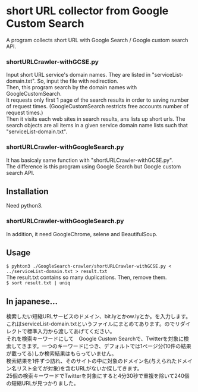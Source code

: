 # short URL collector from Google Custom Search
A program collects short URL with Google Search / Google custom search API.

### shortURLCrawler-withGCSE.py
Input short URL service's domain names. They are listed in "serviceList-domain.txt". So, input the file with redirection.  
Then, this program search by the domain names with GoogleCustomSearch.  
It requests only first 1 page of the search results in order to saving number of request times. (GoogleCustomSearch restricts free accounts  number of request times.)  
Then it visits each web sites in search results, ans lists up short urls. The search objects are all items in a given service domain name lists such that "serviceList-domain.txt". 

### shortURLCrawler-withGoogleSearch.py
It has basicaly same function with "shortURLCrawler-withGCSE.py".  
The difference is this program using Google Search but Google custom search API.  


## Installation
Need python3.  

### shortURLCrawler-withGoogleSearch.py
In addition, it need GoogleChrome, selene and BeautifulSoup. 


## Usage
`$ pyhton3 ./GoogleSearch-crawler/shortURLCrawler-withGCSE.py < ../serviceList-domain.txt > result.txt`  
The result.txt contains so many duplications. Then, remove them.  
`$ sort result.txt | uniq`  

## In japanese... 
  
検索したい短縮URLサービスのドメイン、bit.lyとかow.lyとか。を入力します。これはserviceList-domain.txtというファイルにまとめてあります。のでリダイレクトで標準入力から渡してあげてください。    
それを検索キーワードにして　Google Custom Searchで、Twitterを対象に検索してきます。一つのキーワードにつき、デフォルトでは1ページ分(10件の結果が載ってる)しか検索結果はもらっていません。  
検索結果を1件ずつ訪れ、そのサイトの中に対象のドメイン名(与えられたドメイン名リスト全てが対象)を含むURLがないか探してきます。  
25個の検索キーワードでTwitterを対象にすると4分30秒で重複を除いて240個の短縮URLが見つかりました。  



